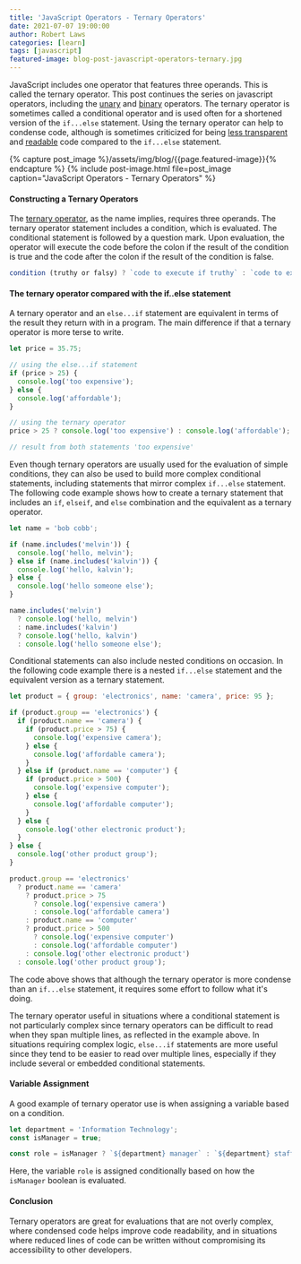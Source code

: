 ```yaml
---
title: 'JavaScript Operators - Ternary Operators'
date: 2021-07-07 19:00:00
author: Robert Laws
categories: [learn]
tags: [javascript]
featured-image: blog-post-javascript-operators-ternary.jpg
---
```


JavaScript includes one operator that features three operands. This is called the ternary operator. <!-- more -->This post continues the series on javascript operators, including the [unary](https://robert-laws.com/blog/javascript-operators-unary) and [binary](https://robert-laws.com/blog/javascript-operators-binary) operators. The ternary operator is sometimes called a conditional operator and is used often for a shortened version of the `if...else` statement. Using the ternary operator can help to condense code, although is sometimes criticized for being [less transparent](https://betterprogramming.pub/the-javascript-ternary-operator-1589238d929b) and [readable](https://jrsinclair.com/articles/2021/rethinking-the-javascript-ternary-operator/) code compared to the `if...else` statement.

{% capture post_image %}/assets/img/blog/{{page.featured-image}}{% endcapture %}
{% include post-image.html file=post_image caption="JavaScript Operators - Ternary Operators" %}

#### Constructing a Ternary Operators

The [ternary operator](https://developer.mozilla.org/en-US/docs/Web/JavaScript/Reference/Operators/Conditional_Operator), as the name implies, requires three operands. The ternary operator statement includes a condition, which is evaluated. The conditional statement is followed by a question mark. Upon evaluation, the operator will execute the code before the colon if the result of the condition is true and the code after the colon if the result of the condition is false.

```javascript
condition (truthy or falsy) ? `code to execute if truthy` : `code to execute if falsy`;
```

#### The ternary operator compared with the if..else statement

A ternary operator and an `else...if` statement are equivalent in terms of the result they return with in a program. The main difference if that a ternary operator is more terse to write.

```javascript
let price = 35.75;

// using the else...if statement
if (price > 25) {
  console.log('too expensive');
} else {
  console.log('affordable');
}

// using the ternary operator
price > 25 ? console.log('too expensive') : console.log('affordable');

// result from both statements 'too expensive'
```

Even though ternary operators are usually used for the evaluation of simple conditions, they can also be used to build more complex conditional statements, including statements that mirror complex `if...else` statement. The following code example shows how to create a ternary statement that includes an `if`, `elseif`, and `else` combination and the equivalent as a ternary operator.

```javascript
let name = 'bob cobb';

if (name.includes('melvin')) {
  console.log('hello, melvin');
} else if (name.includes('kalvin')) {
  console.log('hello, kalvin');
} else {
  console.log('hello someone else');
}

name.includes('melvin')
  ? console.log('hello, melvin')
  : name.includes('kalvin')
  ? console.log('hello, kalvin')
  : console.log('hello someone else');
```

Conditional statements can also include nested conditions on occasion. In the following code example there is a nested `if...else` statement and the equivalent version as a ternary statement.

```javascript
let product = { group: 'electronics', name: 'camera', price: 95 };

if (product.group == 'electronics') {
  if (product.name == 'camera') {
    if (product.price > 75) {
      console.log('expensive camera');
    } else {
      console.log('affordable camera');
    }
  } else if (product.name == 'computer') {
    if (product.price > 500) {
      console.log('expensive computer');
    } else {
      console.log('affordable computer');
    }
  } else {
    console.log('other electronic product');
  }
} else {
  console.log('other product group');
}

product.group == 'electronics'
  ? product.name == 'camera'
    ? product.price > 75
      ? console.log('expensive camera')
      : console.log('affordable camera')
    : product.name == 'computer'
    ? product.price > 500
      ? console.log('expensive computer')
      : console.log('affordable computer')
    : console.log('other electronic product')
  : console.log('other product group');
```

The code above shows that although the ternary operator is more condense than an `if...else` statement, it requires some effort to follow what it's doing.

The ternary operator useful in situations where a conditional statement is not particularly complex since ternary operators can be difficult to read when they span multiple lines, as reflected in the example above. In situations requiring complex logic, `else...if` statements are more useful since they tend to be easier to read over multiple lines, especially if they include several or embedded conditional statements.

#### Variable Assignment

A good example of ternary operator use is when assigning a variable based on a condition.

```javascript
let department = 'Information Technology';
const isManager = true;

const role = isManager ? `${department} manager` : `${department} staff`;
```

Here, the variable `role` is assigned conditionally based on how the `isManager` boolean is evaluated.

#### Conclusion

Ternary operators are great for evaluations that are not overly complex, where condensed code helps improve code readability, and in situations where reduced lines of code can be written without compromising its accessibility to other developers.
